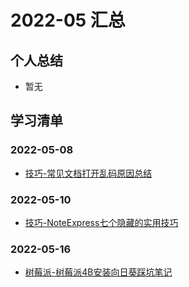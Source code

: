 # 2022-05 汇总

## 个人总结
* 暂无

## 学习清单
### 2022-05-08
* [技巧-常见文档打开乱码原因总结](./2022-05-08/技巧-常见文档打开乱码原因总结.md)

### 2022-05-10
* [技巧-NoteExpress七个隐藏的实用技巧](./2022-05-10/技巧-NoteExpress七个隐藏的实用技巧.md)

### 2022-05-16
* [树莓派-树莓派4B安装向日葵踩坑笔记](./2022-05-16/树莓派-树莓派4B安装向日葵踩坑笔记.md)
